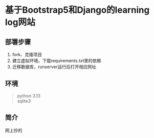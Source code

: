 # 基于Bootstrap5和Django的learning log网站
## 部署步骤
1. fork、克隆项目
2. 建立虚拟环境，下载requirements.txt里的依赖
3. 迁移数据库，runserver运行后打开相应网址
## 环境
> python 3.13  
> sqlite3
## 简介
网上抄的

